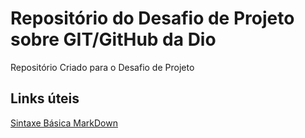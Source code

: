 # Repositório do Desafio de Projeto sobre GIT/GitHub da Dio 
Repositório Criado para o Desafio de Projeto

## Links úteis
[Sintaxe Básica MarkDown](https://www.markdownguide.org/basic-syntax/)
